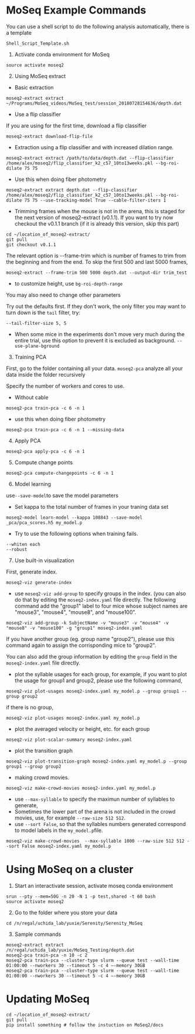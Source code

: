 # MoSeq Example Commands

You can use a shell script to do the following analysis automatically, there is a template
```
Shell_Script_Template.sh
```

1. Activate conda environment for MoSeq
```
source activate moseq2
```
2. Using MoSeq extract

* Basic extraction
```
moseq2-extract extract ~/Programs/MoSeq_videos/MoSeq_test/session_20180728154636/depth.dat
```
* Use a flip classifier

If you are using for the first time, download a flip classifier
```
moseq2-extract download-flip-file
```
* Extraction using a flip classifier and with increased dilation range.
```
moseq2-extract extract /path/to/data/depth.dat --flip-classifier /home/alex/moseq2/flip_classifier_k2_c57_10to13weeks.pkl --bg-roi-dilate 75 75 
```
* Use this when doing fiber photometry
```
moseq2-extract extract depth.dat --flip-classifier /home/alex/moseq2/flip_classifier_k2_c57_10to13weeks.pkl --bg-roi-dilate 75 75 --use-tracking-model True --cable-filter-iters 1
```
* Trimming frames when the mouse is not in the arena, this is staged for the next version of moseq2-extract (v0.1.1). If you want to try now checkout the v0.1.1 branch (if it is already this version, skip this part)
```
cd ~/location_of_moseq2-extract/
git pull
git checkout v0.1.1
```

The relevant option is --frame-trim which is number of frames to trim from the beginning and from the end. To skip the first 500 and last 5000 frames,
```
moseq2-extract --frame-trim 500 5000 depth.dat --output-dir trim_test
```

* to customize height, use `bg-roi-depth-range`

You may also need to change other parameters

Try out the defaults first.  If they don't work, the only filter you may want to turn down is the `tail` filter, try:

`--tail-filter-size 5, 5`

* When some mice in the experiments don't move very much during the entire trial, use this option to prevent it is excluded as background.
`--use-plane-bground`

3. Training PCA

First, go to the folder containing all your data. `moseq2-pca` analyze all your data inside the folder recursively

Specify the number of workers and cores to use.
* Without cable
```
moseq2-pca train-pca -c 6 -n 1
```
* use this when doing fiber photometry
```
moseq2-pca train-pca -c 6 -n 1 --missing-data
```

4. Apply PCA
```
moseq2-pca apply-pca -c 6 -n 1
```
5. Compute change points
```
moseq2-pca compute-changepoints -c 6 -n 1
```
6. Model learning

use`--save-model`to save the model parameters
* Set kappa to the total number of frames in your traning data set
```
moseq2-model learn-model --kappa 108843 --save-model _pca/pca_scores.h5 my_model.p
```
* Try to use the following options when training fails.
```
--whiten each
--robust
```

7. Use built-in visualization

First, generate index.
```
moseq2-viz generate-index 
```
* use `moseq2-viz add-group` to specify groups in the index. (you can also do that by editing the `moseq2-index.yaml` file directly. The following command add the "group1" label to four mice whose subject names are "mouse3", "mouse4", "mouse8", and "mouse100".

```
moseq2-viz add-group -k SubjectName -v "mouse3" -v "mouse4" -v "mouse8" -v "mouse100" -g "group1" moseq2-index.yaml
```
If you have another group (eg. group name "group2"), please use this command again to assign the corrisponding mice to "group2".

You can also add the group information by editing the `group` field in the `moseq2-index.yaml` file directly.


* plot the syllable usages for each group, for example, if you want to plot the usage for group1 and group2, please use the following command,
```
moseq2-viz plot-usages moseq2-index.yaml my_model.p --group group1 --group group2
```

if there is no group,
```
moseq2-viz plot-usages moseq2-index.yaml my_model.p
```

* plot the averaged velocity or height, etc. for each group
```
moseq2-viz plot-scalar-summary moseq2-index.yaml
```
* plot the transition graph
```
moseq2-viz plot-transition-graph moseq2-index.yaml my_model.p --group group1 --group group2
```

* making crowd movies.
```
moseq2-viz make-crowd-movies moseq2-index.yaml my_model.p
```
* use `--max-syllable` to specify the maximun number of syllables to generate, 
* Sometimes the lower part of the arena is not included in the crowd movies, use, for example `--raw-size 512 512`. 
* use `--sort False`, so that the syllables numbers generated correspond to model labels in the `my_model.p`file.
```
moseq2-viz make-crowd-movies  --max-syllable 1000 --raw-size 512 512 --sort False moseq2-index.yaml my_model.p
```

# Using MoSeq on a cluster

1. Start an interactivate session, activate moseq conda environment
```
srun --pty --mem=50G -n 20 -N 1 -p test,shared -t 60 bash
source activate moseq2
```

2. Go to the folder where you store your data
```
cd /n/regal/uchida_lab/yuxie/Serenity/Serenity_MoSeq
```

3. Sample commands
```
moseq2-extract extract  /n/regal/uchida_lab/yuxie/MoSeq_Testing/depth.dat 
moseq2-pca train-pca -n 10 -c 2
moseq2-pca train-pca --cluster-type slurm --queue test --wall-time 01:00:00 --nworkers 30 --timeout 5 -c 4 —-memory 30GB
moseq2-pca train-pca --cluster-type slurm --queue test --wall-time 01:00:00 --nworkers 30 --timeout 5 -c 4 —-memory 30GB
```

# Updating MoSeq
```
cd ~/location_of_moseq2-extract/
git pull
pip install something # follow the instuction on MoSeq2/docs
```
